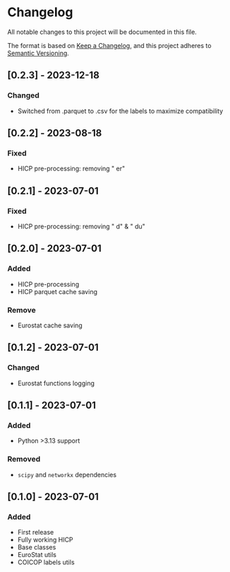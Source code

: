 # Changelog

All notable changes to this project will be documented in this file.

The format is based on [Keep a Changelog](https://keepachangelog.com/en/1.0.0/),
and this project adheres to [Semantic Versioning](https://semver.org/spec/v2.0.0.html).

## [0.2.3] - 2023-12-18
### Changed
- Switched from .parquet to .csv for the labels to maximize compatibility

## [0.2.2] - 2023-08-18
### Fixed
- HICP pre-processing: removing " er"

## [0.2.1] - 2023-07-01
### Fixed
- HICP pre-processing: removing " d" & " du"

## [0.2.0] - 2023-07-01
### Added
- HICP pre-processing
- HICP parquet cache saving

### Remove
- Eurostat cache saving


## [0.1.2] - 2023-07-01
### Changed
- Eurostat functions logging

## [0.1.1] - 2023-07-01
### Added
- Python >3.13 support

### Removed
- `scipy` and `networkx` dependencies

## [0.1.0] - 2023-07-01
### Added
- First release
- Fully working HICP
- Base classes
- EuroStat utils
- COICOP labels utils
